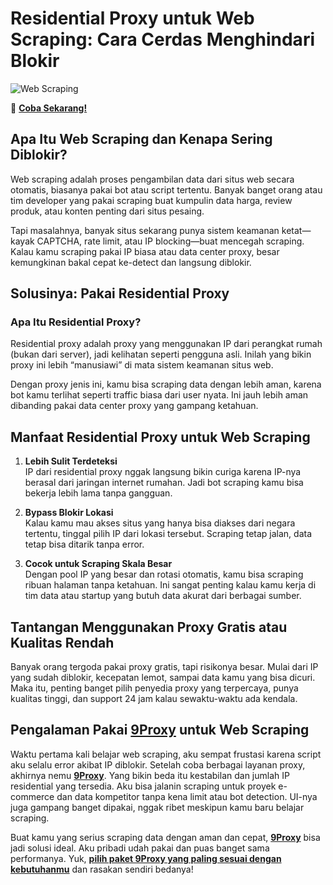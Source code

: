 # Residential Proxy untuk Web Scraping: Cara Cerdas Menghindari Blokir

![Web Scraping](https://datamam.com/wp-content/uploads/2023/02/Web-Scraping-e1677097993523.png)

🌱 [**Coba Sekarang!**](https://9proxyofficial.short.gy/github-pricing-nathan275)

## Apa Itu Web Scraping dan Kenapa Sering Diblokir?

Web scraping adalah proses pengambilan data dari situs web secara otomatis, biasanya pakai bot atau script tertentu. Banyak banget orang atau tim developer yang pakai scraping buat kumpulin data harga, review produk, atau konten penting dari situs pesaing.

Tapi masalahnya, banyak situs sekarang punya sistem keamanan ketat—kayak CAPTCHA, rate limit, atau IP blocking—buat mencegah scraping. Kalau kamu scraping pakai IP biasa atau data center proxy, besar kemungkinan bakal cepat ke-detect dan langsung diblokir.

## Solusinya: Pakai Residential Proxy

### Apa Itu Residential Proxy?

Residential proxy adalah proxy yang menggunakan IP dari perangkat rumah (bukan dari server), jadi kelihatan seperti pengguna asli. Inilah yang bikin proxy ini lebih “manusiawi” di mata sistem keamanan situs web.

Dengan proxy jenis ini, kamu bisa scraping data dengan lebih aman, karena bot kamu terlihat seperti traffic biasa dari user nyata. Ini jauh lebih aman dibanding pakai data center proxy yang gampang ketahuan.

## Manfaat Residential Proxy untuk Web Scraping

1. **Lebih Sulit Terdeteksi**  
   IP dari residential proxy nggak langsung bikin curiga karena IP-nya berasal dari jaringan internet rumahan. Jadi bot scraping kamu bisa bekerja lebih lama tanpa gangguan.

2. **Bypass Blokir Lokasi**  
   Kalau kamu mau akses situs yang hanya bisa diakses dari negara tertentu, tinggal pilih IP dari lokasi tersebut. Scraping tetap jalan, data tetap bisa ditarik tanpa error.

3. **Cocok untuk Scraping Skala Besar**  
   Dengan pool IP yang besar dan rotasi otomatis, kamu bisa scraping ribuan halaman tanpa ketahuan. Ini sangat penting kalau kamu kerja di tim data atau startup yang butuh data akurat dari berbagai sumber.

## Tantangan Menggunakan Proxy Gratis atau Kualitas Rendah

Banyak orang tergoda pakai proxy gratis, tapi risikonya besar. Mulai dari IP yang sudah diblokir, kecepatan lemot, sampai data kamu yang bisa dicuri. Maka itu, penting banget pilih penyedia proxy yang terpercaya, punya kualitas tinggi, dan support 24 jam kalau sewaktu-waktu ada kendala.

## Pengalaman Pakai [**9Proxy**](https://9proxyofficial.short.gy/github-homepage-nathan275) untuk Web Scraping

Waktu pertama kali belajar web scraping, aku sempat frustasi karena script aku selalu error akibat IP diblokir. Setelah coba berbagai layanan proxy, akhirnya nemu [**9Proxy**](https://9proxyofficial.short.gy/github-homepage-nathan275). Yang bikin beda itu kestabilan dan jumlah IP residential yang tersedia. Aku bisa jalanin scraping untuk proyek e-commerce dan data kompetitor tanpa kena limit atau bot detection. UI-nya juga gampang banget dipakai, nggak ribet meskipun kamu baru belajar scraping.

Buat kamu yang serius scraping data dengan aman dan cepat, [**9Proxy**](https://9proxyofficial.short.gy/github-homepage-nathan275) bisa jadi solusi ideal. Aku pribadi udah pakai dan puas banget sama performanya. Yuk, [**pilih paket 9Proxy yang paling sesuai dengan kebutuhanmu**](https://9proxyofficial.short.gy/github-pricing-nathan275) dan rasakan sendiri bedanya!
